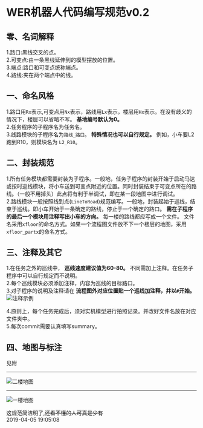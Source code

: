 ﻿# WER机器人代码编写规范v0.2

## 零、名词解释

1.路口:黑线交叉的点。  
2.可变点:由一条黑线延伸到的模型摆放的位置。  
3.端点:路口和可变点统称端点。  
4.路线:夹在两个端点中的线。  

## 一、命名风格

1.路口用`Rx`表示,可变点用`Nx`表示，路线用`Lx`表示，楼层用`Hx`表示。在没有歧义的情况下，楼层可以省略不写。 **基地编号默认为0。**  
2.任务程序的子程序名为任务名。  
3.线路模块的子程序名为`路线_路口`。 **特殊情况也可以自行规定。** 例如，小车要L2跑到R10，则模块名为 `L2_R10`。  

## 二、封装规范

1.所有任务模块都需要封装为子程序。一般地，任务子程序的封装开始于启动马达或按时巡线模块，将小车送到可变点附近的位置。同时封装结束于可变点所在的路线。（一般不用掉头）此点将有利于半调试，即在某一段地图中进行调试。  
2.路线模块一般按照线到点(`LineToRoad`)规范编写。一般地，封装起始于巡线，结束于巡线。即小车开始于一条确定的路线，停止于一个确定的路口。 **需在子程序的最后一个模块用注释写出小车的方向。** 每一楼的路线都应写成一个文件。 文件名采用`xfloor`的命名方式。如果一个流程图文件放不下一个楼层的地图，采用`xfloor_partx`的命名方式。

## 三、注释及其它

1.在任务之外的巡线中， **巡线速度建议值为60-80。** 不同需加上注释。在任务子程序中可以自行规定而不说明。  
2.每个巡线模块必须添加注释，内容为巡线的目标路口。  
3.对子程序的说明及注释请在 **流程图外对应位置贴一个巡线加注释，并以`#`开始。**  
![注释示例](https://i.loli.net/2019/04/02/5ca372a5d950e.jpg "注释示例")

4.原则上，每个任务完成后，须对实机模型进行拍照记录。并改好文件名放在对应文件夹中。  
5.每次commit需要认真填写summary。

## 四、地图与标注

见附

---

![二楼地图](https://i.loli.net/2019/04/01/5ca19648ad4b5.png "二楼地图")

---

![一楼地图](https://i.loli.net/2019/04/01/5ca19648c54f5.png "一楼地图")

这规范简洁明了,<s>还看不懂的人可真是少有</s>   
2019-04-05 19:05:08
